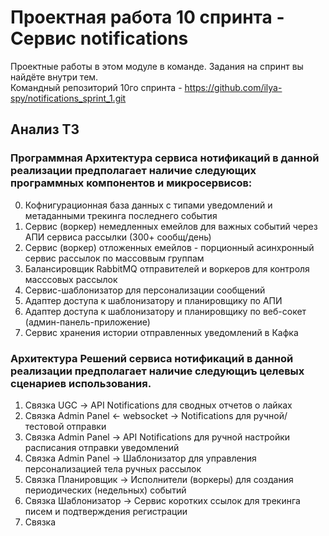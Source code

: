 # Проектная работа 10 спринта - Сервис notifications

Проектные работы в этом модуле в команде. Задания на спринт вы найдёте внутри тем.  
Командный репозиторий 10го спринта - https://github.com/ilya-spy/notifications_sprint_1.git  

## Aнализ ТЗ
### Программная Архитектура сервиса нотификаций в данной реализации предполагает наличие следующих программных компонентов и микросервисов:

0. Кофнигурационная база данных с типами уведомлений и метаданными трекинга последнего события
1. Сервис (воркер) немедленных емейлов для важных событий через АПИ сервиса рассылки (300+ сообщ/день)
2. Сервис (воркер) отложенных емейлов - порционный асинхронный сервис рассылок по массоввым группам
3. Балансировщик RabbitMQ отправителей и воркеров для контроля масссовых рассылок
4. Сервис-шаблонизатор для персонализации сообщений
5. Адаптер доступа к шаблонизатору и планировщику по АПИ
6. Адаптер доступа к шаблонизатору и планировщику по веб-сокет (админ-панель-приложение)
7. Сервис хранения истории отправленных уведомлений в Кафка

### Архитектура Решений сервиса нотификаций в данной реализации предполагает наличие следующиъ целевых сценариев использования.

1. Связка UGС -> API Notifications для сводных отчетов о лайках
2. Связка Admin Panel <- websocket -> Notifications для ручной/тестовой отправки
3. Связка Admin Panel -> API Notifications для ручной настройки расписания отправки уведомлений
4. Связка Admin Panel -> Шаблонизатор для управления персонализацией тела ручных рассылок
5. Связка Планировщик -> Исполнители (воркеры) для создания периодических (недельных) событий
6. Связка Шаблонизатор -> Сервис коротких ссылок для трекинга писем и подтверждения регистрации
7. Связка
